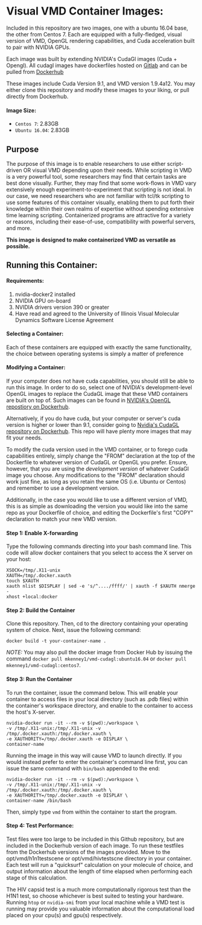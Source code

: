 # Visual VMD Container Images:

Included in this repository are two images, one with a ubuntu 16.04 base, the other from Centos 7. Each are equipped with a fully-fledged, visual version of VMD, OpenGL rendering capabilities, and Cuda acceleration built to pair with NVIDIA GPUs.

Each image was built by extending NVIDIA's CudaGl images (Cuda + Opengl). All cudagl images have dockerfiles hosted on [Gitlab](https://gitlab.com/nvidia/cudagl) and can be pulled from [Dockerhub](https://hub.docker.com/r/nvidia/cudagl/) 

These images include Cuda Version 9.1, and VMD version 1.9.4a12. You may either clone this repository and modify these images to your liking, or pull directly from Dockerhub. 

#### Image Size:
- `Centos 7`: 2.83GB
- `Ubuntu 16.04`: 2.83GB

## Purpose
The purpose of this image is to enable researchers to use either script-driven OR visual VMD depending upon their needs. While scripting in VMD is a very powerful tool, some researchers may find that certain tasks are best done visually. Further, they may find that some work-flows in VMD vary extensively enough experiment-to-experiment that scripting is not ideal. In our case, we need researchers who are not familiar with tcl/tk scripting to use some features of this container visually, enabling them to put forth their knowledge within their own realms of expertise without spending extensive time learning scripting. Containerized programs are attractive for a variety or reasons, including their ease-of-use, compatibility with powerful servers, and more. 

**This image is designed to make containerized VMD as versatile as possible.**

## Running this Container:

#### Requirements:
1. nvidia-docker2 installed
2. NVIDIA GPU on-board
3. NVIDIA drivers version 390 or greater
5. Have read and agreed to the University of Illinois Visual Molecular Dynamics Software License Agreement 

#### Selecting a Container:
Each of these containers are equipped with exactly the same functionality, the choice between operating systems is simply a matter of preference

#### Modifying a Container:
If your computer does not have cuda capabilities, you should still be able to run this image. In order to do so, select one of NVIDIA's development-level OpenGL images to replace the CudaGL image that these VMD containers are built on top of. Such images can be found in [NVIDIA's OpenGL repostiory on Dockerhub](https://hub.docker.com/r/nvidia/opengl). 

Alternatively, if you do have cuda, but your computer or server's cuda version is higher or lower than 9.1, consider going to [Nvidia's CudaGL repository on Dockerhub](https://hub.docker.com/r/nvidia/cudagl/). This repo will have plenty more images that may fit your needs. 

To modify the cuda version used in the VMD container, or to forego cuda capabilities entirely, simply change the "FROM" declaration at the top of the Dockerfile to whatever version of CudaGL or OpenGL you prefer. Ensure, however, that you are using the *development version* of whatever CudaGl image you choose. Any modifications to the "FROM" declaration should work just fine, as long as you retain the same OS (i.e. Ubuntu or Centos) and remember to use a development version.

Additionally, in the case you would like to use a different version of VMD, this is as simple as downloading the version you would like into the same repo as your Dockerfile of choice, and editing the Dockerfile's first "COPY" declaration to match your new VMD version.

#### Step 1: Enable X-forwarding
Type the following commands directing into your bash command line. This code will allow docker containers that you select to access the X server on your host:

	XSOCK=/tmp/.X11-unix
	XAUTH=/tmp/.docker.xauth
	touch $XAUTH
	xauth nlist $DISPLAY | sed -e 's/^..../ffff/' | xauth -f $XAUTH nmerge -
	xhost +local:docker


#### Step 2: Build the Container
Clone this repository. Then, cd to the directory containing your operating system of choice. Next, issue the following command:
	
	docker build -t your-container-name .
	
*NOTE:* You may also pull the docker image from Docker Hub by issuing the command `docker pull mkenney1/vmd-cudagl:ubuntu16.04` or `docker pull mkenney1/vmd-cudagl:centos7`.

#### Step 3: Run the Container
To run the container, issue the command below. This will enable your container to access files in your local directory (such as .pdb files) within the container's workspace directory, and enable to the container to access the host's X-server.

	nvidia-docker run -it --rm -v $(pwd):/workspace \
	-v /tmp/.X11-unix:/tmp/.X11-unix -v /tmp/.docker.xauth:/tmp/.docker.xauth \
	-e XAUTHORITY=/tmp/.docker.xauth -e DISPLAY \
	container-name
	
Running the image in this way will cause VMD to launch directly. If you would instead prefer to enter the container's command line first, you can issue the same command with `bin/bash` appended to the end:

	nvidia-docker run -it --rm -v $(pwd):/workspace \
	-v /tmp/.X11-unix:/tmp/.X11-unix -v /tmp/.docker.xauth:/tmp/.docker.xauth \
	-e XAUTHORITY=/tmp/.docker.xauth -e DISPLAY \
	container-name /bin/bash

Then, simply type `vmd` from within the container to start the program.

#### Step 4: Test Performance:
Test files were too large to be included in this Github repository, but are included in the Dockerhub version of each image. To run these testfiles from the Dockerhub versions of the images provided. Move to the opt/vmd/h1n1testscene or opt/vmd/hivtestscne directory in your container. Each test  will run a "quicksurf" calculation on your molecule of choice, and output information about the length of time elapsed when performing each stage of this calculation.

The HIV capsid test is a much more computationally rigorous test than the H1N1 test, so choose whichever is best suited to testing your hardware. Running `htop` or `nvidia-smi` from your local machine while a VMD test is running may provide you valuable information about the computational load placed on your cpu(s) and gpu(s) respectively.
